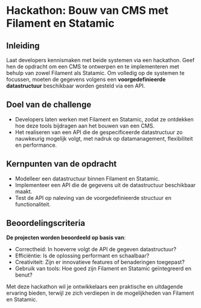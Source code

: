 # **Hackathon: Bouw van CMS met Filament en Statamic**

## Inleiding
Laat developers kennismaken met beide systemen via een hackathon. Geef hen de opdracht om een CMS te ontwerpen en te implementeren met behulp van zowel Filament als Statamic. Om volledig op de systemen te focussen, moeten de gegevens volgens een **voorgedefinieerde datastructuur** beschikbaar worden gesteld via een API.

## Doel van de challenge

* Developers laten werken met Filament en Statamic, zodat ze ontdekken hoe deze tools bijdragen aan het bouwen van een CMS.
* Het realiseren van een API die de gespecificeerde datastructuur zo nauwkeurig mogelijk volgt, met nadruk op datamanagement, flexibiliteit en performance.

## Kernpunten van de opdracht

* Modelleer een datastructuur binnen Filament en Statamic.
* Implementeer een API die de gegevens uit de datastructuur beschikbaar maakt.
* Test de API op naleving van de voorgedefinieerde structuur en functionaliteit.

## Beoordelingscriteria

**De projecten worden beoordeeld op basis van**:
* Correctheid: In hoeverre volgt de API de gegeven datastructuur?
* Efficiëntie: Is de oplossing performant en schaalbaar?
* Creativiteit: Zijn er innovatieve features of benaderingen toegepast?
* Gebruik van tools: Hoe goed zijn Filament en Statamic geïntegreerd en benut?

Met deze hackathon wil je ontwikkelaars een praktische en uitdagende ervaring bieden, terwijl ze zich verdiepen in de mogelijkheden van Filament en Statamic.
